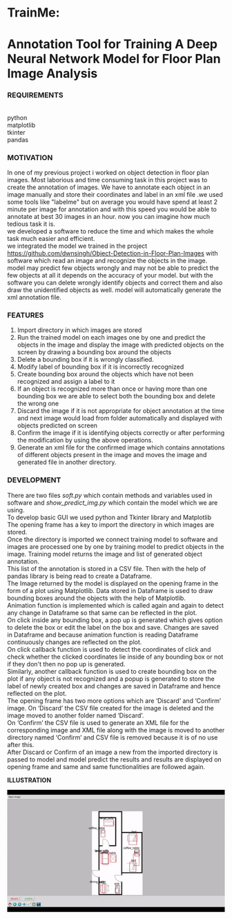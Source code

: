# <span text-align='center'>TrainMe:</span>

<h1>Annotation Tool for Training A Deep Neural Network Model for Floor Plan Image Analysis</h1>
 

<h3>REQUIREMENTS</h3><br>
python<br>matplotlib<br>tkinter<br>pandas


<h3>MOTIVATION</h3>

In one of my previous project i worked on object detection in floor plan images. Most laborious and time consuming task in this project was to create the annotation of images. We have to annotate each object in an image manually and store their coordinates and label in an xml file .we used some tools like "labelme" but on average you would have spend at least 2 minute per image for annotation and with this speed you would be able to annotate at best 30 images in an hour. now you can imagine how much tedious task it is.<br>
we developed a software to reduce the time and which makes the whole task much easier and efficient.<br>
we integrated the model we trained in the project https://github.com/dwnsingh/Object-Detection-in-Floor-Plan-Images with software which read an image and recognize the objects in the image. model may predict few objects wrongly and may not be able to predict the few objects at all it depends on the accuracy of your model. but with the software you can delete wrongly identify objects and correct them and also draw the unidentified objects as well. model will automatically generate the xml annotation file.

<h3>FEATURES</h3>

1. Import directory in which images are stored
2. Run the trained model on each images one by one and predict the objects in the image and display the image with predicted objects on the screen by drawing a bounding box around the objects 
3. Delete a bounding box if it is wrongly classified.
4. Modify label of bounding box if it is incorrectly recognized
5. Create bounding box around the objects which have not been recognized and assign a label to it
6. If an object is recognized more than once or having more than one bounding box we are able to select both the bounding box and delete the wrong one
7. Discard the image if it is not appropriate for object annotation at the time and next image would load from folder automatically and displayed with objects predicted on screen
8. Confirm the image if it is identifying objects correctly or after performing the modification by using the above operations.
9. Generate an xml file for the confirmed image which contains annotations of different objects present in the image and moves the image and generated file in another directory.

<h3>DEVELOPMENT</h3>

There are two files <i>soft.py</i> which contain methods and variables used in software and <i>show_predict_img.py</i> which contain the model which we are using.<br>
To develop basic GUI we used python and Tkinter library and Matplotlib<br>
The opening frame has a key to import the directory in which images are stored.<br>
Once the directory is imported we connect training model to software and images are processed one by one by training model to predict objects in the image. Training model returns the image and list of generated object annotation.<br>
This list of the annotation is stored in a CSV file. Then with the help of pandas library is being read to create a Dataframe.<br>
The Image returned by the model is displayed on the opening frame in the form of a plot using Matplotlib. Data stored in Dataframe is used to draw bounding boxes around the objects with the help of Matplotlib.<br>
Animation function is implemented which is called again and again to detect any change in Dataframe so that same can be reflected in the plot.<br>
On click inside any bounding box, a pop up is generated which gives option to delete the box or edit the label on the box and save. Changes are saved in Dataframe and because animation function is reading Dataframe continuously changes are reflected on the plot.<br>
On click callback function is used to detect the coordinates of click and check whether the clicked coordinates lie inside of any bounding box or not if they don't then no pop up is generated.<br>
Similarly, another callback function is used to create bounding box on the plot if any object is not recognized and a popup is generated to store the label of newly created box and changes are saved in Dataframe and hence reflected on the plot.<br>
The opening frame has two more options which are ‘Discard’ and ‘Confirm’ image.
On ‘Discard’ the CSV file created for the image is deleted and the image moved to another folder named ‘Discard’. <br>
On  ‘Confirm’ the CSV file is used to generate an XML file for the corresponding image and XML file along with the image is moved to another directory named ‘Confirm’ and CSV file is removed because it is of no use after this.<br>
After  Discard or Confirm of an image a new from the imported directory is passed to model and model predict the results and results are displayed on opening frame and same and same functionalities are followed again.<br>

<b>ILLUSTRATION</b>

![](img/TrainMe.gif)
